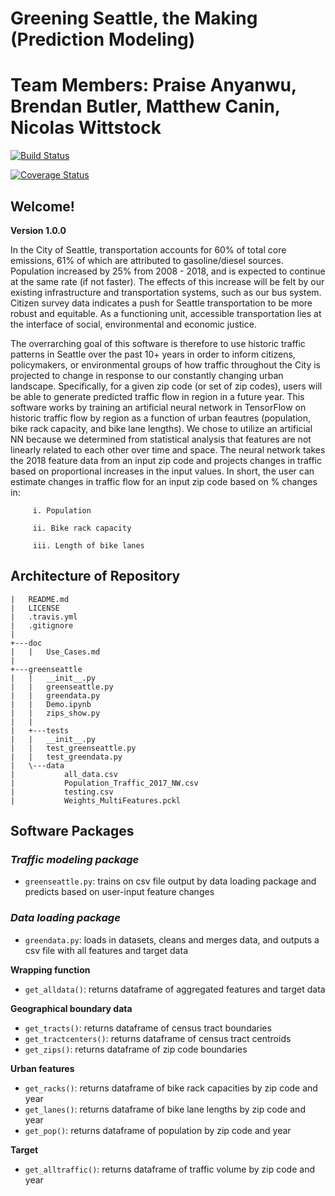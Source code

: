 # Greening Seattle, the Making (Prediction Modeling)
# Team Members: Praise Anyanwu, Brendan Butler, Matthew Canin, Nicolas Wittstock

[![Build Status](https://travis-ci.org/Greening-Seattle/Prediction.svg?branch=main)](https://travis-ci.org/Greening-Seattle/Prediction)

[![Coverage Status](https://coveralls.io/repos/github/Greening-Seattle/Prediction/badge.svg?branch=main)](https://coveralls.io/github/Greening-Seattle/Prediction?branch=main)

## Welcome!
**Version 1.0.0**

In the City of Seattle, transportation accounts for 60% of total core emissions, 61% of which are attributed to
gasoline/diesel sources. Population increased by 25% from 2008 - 2018, and is expected to continue at the same rate
(if not faster). The effects of this increase will be felt by our existing infrastructure and transportation systems,
such as our bus system. Citizen survey data indicates a push for Seattle transportation to be more robust and equitable.
As a functioning unit, accessible transportation lies at the interface of social, environmental and economic justice.

The overrarching goal of this software is therefore to use historic traffic patterns in Seattle over the past 10+ years in
order to inform citizens, policymakers, or environmental groups of how traffic throughout the City is projected to change
in response to our constantly changing urban landscape. Specifically, for a given zip code (or set of zip codes), users will
be able to generate predicted traffic flow in region in a future year. This software works by training an artificial neural network
in TensorFlow on  historic traffic flow by region as a function of urban feautres (population, bike rack capacity, and bike lane lengths).
We chose to utilize an artificial NN because we determined from statistical analysis that features are not linearly related to each other
over time and space. The neural network takes the 2018 feature data from an input zip code and projects changes in traffic based on proportional
increases in the input values. In short, the user can estimate changes in traffic flow for an input zip code based on % changes in:
  
         i. Population
      
         ii. Bike rack capacity
      
         iii. Length of bike lanes
     
## Architecture of Repository
```
|   README.md
|   LICENSE
|   .travis.yml
|   .gitignore
|
+---doc
|   |   Use_Cases.md
|
+---greenseattle
|   |   __init__.py
|   |   greenseattle.py
|   |   greendata.py
|   |   Demo.ipynb
|   |   zips_show.py
|   |
|   +---tests
|   |   __init__.py
|   |   test_greenseattle.py
|   |   test_greendata.py
|   \---data
|           all_data.csv
|           Population_Traffic_2017_NW.csv
|           testing.csv
|           Weights_MultiFeatures.pckl
```

## Software Packages

### ***Traffic modeling package***
* `greenseattle.py`: trains on csv file output by data loading package and predicts based on user-input feature changes

### ***Data loading package***
* `greendata.py`: loads in datasets, cleans and merges data, and outputs a csv file with all features and target data

**Wrapping function**
* `get_alldata()`: returns dataframe of aggregated features and target data

**Geographical boundary data**
* `get_tracts()`: returns dataframe of census tract boundaries
* `get_tractcenters()`: returns dataframe of census tract centroids
* `get_zips()`: returns dataframe of zip code boundaries

**Urban features**
* `get_racks()`: returns dataframe of bike rack capacities by zip code and year
* `get_lanes()`: returns dataframe of bike lane lengths by zip code and year
* `get_pop()`: returns dataframe of population by zip code and year

**Target**
* `get_alltraffic()`: returns dataframe of traffic volume by zip code and year
